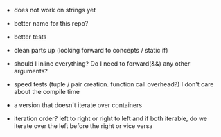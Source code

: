 - does not work on strings yet
- better name for this repo?
- better tests
- clean parts up
  (looking forward to concepts / static if)
- should I inline everything?  Do I need to forward(&&) any other arguments?
- speed tests (tuple / pair creation. function call overhead?)
  I don't care about the compile time

- a version that doesn't iterate over containers

- iteration order? left to right or right to left
  and if both iterable, do we iterate over the left before the right or vice versa
